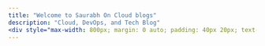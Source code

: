 ```yaml
---
title: "Welcome to Saurabh On Cloud blogs"
description: "Cloud, DevOps, and Tech Blog"
<div style="max-width: 800px; margin: 0 auto; padding: 40px 20px; text-align: left; line-height: 1.8;"> <h2>Hi 👋 Welcome to my Cloud Technology Blog</h2> <p> I’m <strong>Saurabh</strong>, a CloudOps and DevOps engineer sharing real-world insights, tutorials, and tips on AWS, DevOps, and cloud optimization. </p> <p> This blog is my personal space to share experiences, best practices, and lessons learned while working with cloud technologies. </p> <p> Feel free to explore the posts, ask questions, or get in touch via <a href="mailto:hello.saurabhoncloud@gmail.com">hello.saurabhoncloud@gmail.com</a>. </p> <h3>Explore articles, tutorials, and resources on:</h3> <ul> <li>☁️ Cloud Computing</li> <li>⚙️ DevOps Practices</li> <li>🤖 Automation</li> <li>✨ And Much More!</li> </ul> <p><em>Happy reading!</em></p> </div>
---
```

